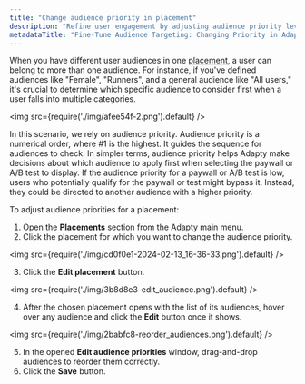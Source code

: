 ```yaml
---
title: "Change audience priority in placement"
description: "Refine user engagement by adjusting audience priority levels within Adapty placements, guiding content selection for users belonging to multiple audiences. Learn how to optimize audience targeting and enhance content delivery efficiency"
metadataTitle: "Fine-Tune Audience Targeting: Changing Priority in Adapty Placements"
---
```


When you have different user audiences in one [placement](placements), a user can belong to more than one audience. For instance, if you've defined audiences like "Female", "Runners", and a general audience like "All users," it's crucial to determine which specific audience to consider first when a user falls into multiple categories.


<img
  src={require('./img/afee54f-2.png').default}
/>





In this scenario, we rely on audience priority. Audience priority is a numerical order, where #1 is the highest. It guides the sequence for audiences to check. In simpler terms, audience priority helps Adapty make decisions about which audience to apply first when selecting the paywall or A/B test to display. If the audience priority for a paywall or A/B test is low, users who potentially qualify for the paywall or test might bypass it. Instead, they could be directed to another audience with a higher priority.

To adjust audience priorities for a placement:

1. Open the **[Placements](https://app.adapty.io/placements)** section from the Adapty main menu.
2. Click the placement for which you want to change the audience priority.

   
<img
  src={require('./img/cd0f0e1-2024-02-13_16-36-33.png').default}
/>



3. Click the **Edit placement** button.

   
<img
  src={require('./img/3b8d8e3-edit_audience.png').default}
/>



4. After the chosen placement opens with the list of its audiences, hover over any audience and click the **Edit** button once it shows.

   
<img
  src={require('./img/2babfc8-reorder_audiences.png').default}
/>



5. In the opened **Edit audience priorities** window, drag-and-drop audiences to reorder them correctly.
6. Click the **Save** button.